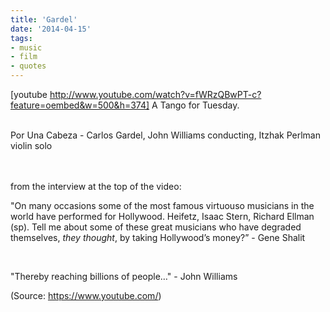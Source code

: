 ```yaml
---
title: 'Gardel'
date: '2014-04-15'
tags:
- music
- film
- quotes
---
```


[youtube http://www.youtube.com/watch?v=fWRzQBwPT-c?feature=oembed&w=500&h=374]
A Tango for Tuesday.<br /><br /><p>Por Una Cabeza - Carlos Gardel, John Williams conducting, Itzhak Perlman violin solo</p>
<br /><br />
from the interview at the top of the video: <br /><p>"On many occasions some of the most famous virtuouso musicians in the world have performed for Hollywood. Heifetz, Isaac Stern, Richard Ellman (sp). Tell me about some of these great musicians who have degraded themselves, <i>they thought</i>, by taking Hollywood&#8217;s money?&#8221; - Gene Shalit</p>
<br /><p>"Thereby reaching billions of people&#8230;" - John Williams</p><div class="attribution">(<span>Source:</span> <a href="https://www.youtube.com/">https://www.youtube.com/</a>)</div>
